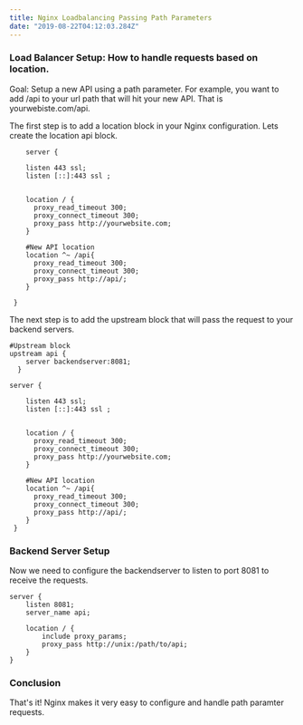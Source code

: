 ```yaml
---
title: Nginx Loadbalancing Passing Path Parameters  
date: "2019-08-22T04:12:03.284Z"
---
```



### Load Balancer Setup: How to handle requests based on location. 
Goal: Setup a new API using a path parameter. For example, you want to add /api to your url path that will hit your new API. That is yourwebiste.com/api.

The first step is to add a location block in your Nginx configuration. Lets create the location api block.

```
    server {

    listen 443 ssl;
    listen [::]:443 ssl ;


    location / {
      proxy_read_timeout 300;
      proxy_connect_timeout 300;
      proxy_pass http://yourwebsite.com;
    }

    #New API location
    location ^~ /api{
      proxy_read_timeout 300;
      proxy_connect_timeout 300;
      proxy_pass http://api/;
    }

 }
 ```

The next step is to add the upstream block that will pass the request to your backend servers.

```
#Upstream block
upstream api {
    server backendserver:8081;
  }

server {

    listen 443 ssl;
    listen [::]:443 ssl ;


    location / {
      proxy_read_timeout 300;
      proxy_connect_timeout 300;
      proxy_pass http://yourwebsite.com;
    }

    #New API location
    location ^~ /api{
      proxy_read_timeout 300;
      proxy_connect_timeout 300;
      proxy_pass http://api/;
    }
 }
 ```

### Backend Server Setup
Now we need to configure the backendserver to listen to port 8081 to receive the requests.

```
server {
    listen 8081;
    server_name api;

    location / {
        include proxy_params;
        proxy_pass http://unix:/path/to/api;
    }
}
```

### Conclusion

That's it! Nginx makes it very easy to configure and handle path paramter requests.